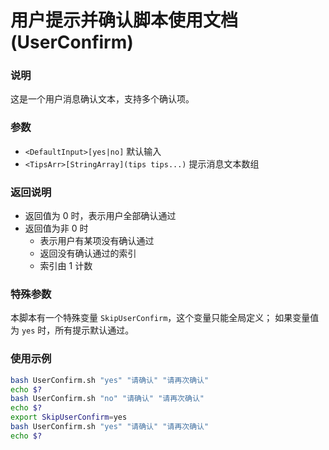 用户提示并确认脚本使用文档 (UserConfirm)
======

### 说明
这是一个用户消息确认文本，支持多个确认项。

### 参数
- `<DefaultInput>[yes|no]` 默认输入
- `<TipsArr>[StringArray](tips tips...)` 提示消息文本数组

### 返回说明
- 返回值为 0 时，表示用户全部确认通过
- 返回值为非 0 时
  - 表示用户有某项没有确认通过
  - 返回没有确认通过的索引
  - 索引由 1 计数

### 特殊参数
本脚本有一个特殊变量 `SkipUserConfirm`，这个变量只能全局定义；
如果变量值为 `yes` 时，所有提示默认通过。

### 使用示例
```bash
bash UserConfirm.sh "yes" "请确认" "请再次确认"
echo $?
bash UserConfirm.sh "no" "请确认" "请再次确认"
echo $?
export SkipUserConfirm=yes
bash UserConfirm.sh "yes" "请确认" "请再次确认"
echo $?
```

